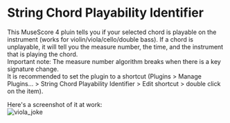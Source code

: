 # String Chord Playability Identifier
This MuseScore 4 pluin tells you if your selected chord is playable on the instrument (works for violin/viola/cello/double bass). If a chord is unplayable, it will tell you the measure number, the time, and the instrument that is playing the chord.  
Important note: The measure number algorithm breaks when there is a key signature change.  
It is recommended to set the plugin to a shortcut (Plugins > Manage Plugins... > String Chord Playability Identifier > Edit shortcut > double click on the item).  

Here's a screenshot of it at work:  
![viola_joke](https://github.com/tylerbmusic/String-Chord-Playability-Identifier/assets/126616809/56bb1f30-7dbf-4f08-9d5f-00e4302c9d2d)
